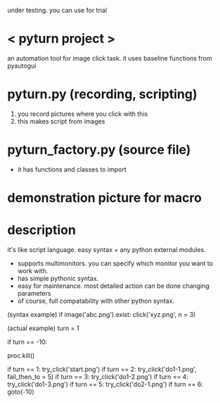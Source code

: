 under testing. you can use for trial

# < pyturn project >
an automation tool for image click task. it uses baseline functions from pyautogui

# pyturn.py (recording, scripting)
1. you record pictures where you click with this
2. this makes script from images

# pyturn_factory.py (source file)
- it has functions and classes to import

# demonstration picture for macro

# description
it's like script language. easy syntax + any python external modules.
- supports multimonitors. you can specify which monitor you want to work with.
- has simple pythonic syntax.
- easy for maintenance. most detailed action can be done changing parameters
- of course, full compatability with other python syntax.


(syntax example)
if image('abc.png').exist:
  click('xyz.png', n = 3)

(actual example)
turn = 1

if turn == -10:

  proc.kill()
  
if turn == 1:
  try_click('start.png')
if turn == 2:
  try_click('do1-1.png', fail_then_to = 5)
if turn == 3:
  try_click('do1-2.png')
if turn == 4:
  try_click('do1-3.png')
if turn == 5:
  try_click('do2-1.png')
if turn == 6:
  goto(-10)

